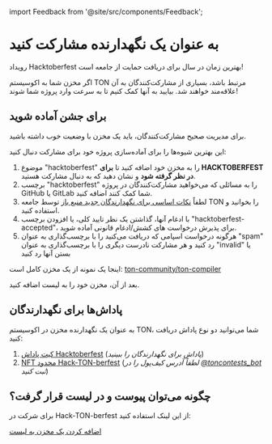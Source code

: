 import Feedback from '@site/src/components/Feedback';

# به عنوان یک نگهدارنده مشارکت کنید

رویداد Hacktoberfest بهترین زمان در سال برای دریافت حمایت از جامعه است!

اگر مخزن شما به اکوسیستم TON مرتبط باشد، بسیاری از مشارکت‌کنندگان به آن علاقه‌مند خواهند شد. بیایید به آنها کمک کنیم تا به سرعت وارد پروژه شما شوند!

## برای جشن آماده شوید

برای مدیریت صحیح مشارکت‌کنندگان، باید یک مخزن با وضعیت خوب داشته باشید.

این بهترین شیوه‌ها را برای آماده‌سازی پروژه خود برای مشارکت دنبال کنید:

1. موضوع "hacktoberfest" را به مخزن خود اضافه کنید تا **برای HACKTOBERFEST در نظر گرفته شود** و نشان دهید که به دنبال مشارکت هستید.
2. برچسب "hacktoberfest" را به مسائلی که می‌خواهید مشارکت‌کنندگان در پروژه GitHub یا GitLab شما کمک کنند اضافه کنید.
3. لطفاً [نکات اساسی برای نگهدارندگان جدید منبع باز](https://blog.ton.org/essential-tips-for-new-open-source-maintainers) توسط جامعه TON را بخوانید و استفاده کنید.
4. با ادغام آنها، گذاشتن یک نظر تایید کلی، یا افزودن برچسب "hacktoberfest-accepted"، برای پذیرش درخواست های کشش/ادغام قانونی آماده شوید.
5. هرگونه درخواست اسپامی که دریافت می‌کنید را با برچسب‌گذاری به عنوان "spam" رد کنید و هر مشارکت نادرست دیگری را با برچسب‌گذاری به عنوان "invalid" یا بستن آنها رد کنید

اینجا یک نمونه از یک مخزن کامل است: [ton-community/ton-compiler](https://github.com/ton-community/ton-compiler)

بعد از آن، مخزن خود را به لیست اضافه کنید.

## پاداش‌ها برای نگهدارندگان

به عنوان یک نگهدارنده مخزن در اکوسیستم TON، شما می‌توانید دو نوع پاداش دریافت کنید:

1. [کیت پاداش Hacktoberfest](https://hacktoberfest.com/participation/#maintainers) (*پاداش برای نگهدارندگان را ببینید*)
2. [NFT محدود Hack-TON-berfest](/v3/documentation/archive/hacktoberfest-2022#what-are-the-rewards) (*لطفاً آدرس کیف‌پول را در [@toncontests_bot](https://t.me/toncontests_bot) ثبت کنید*)

## چگونه می‌توان پیوست و در لیست قرار گرفت؟

برای شرکت در Hack-TON-berfest از این لینک استفاده کنید:

<span className="DocsMarkdown--button-group-content">
  <a href="https://airtable.com/shrgXIgZdBKKX64NL"
     className="Button Button-is-docs-primary">
    اضافه کردن یک مخزن به لیست
  </a>
</span>

<Feedback />

